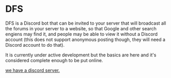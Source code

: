 # DFS

DFS is a Discord bot that can be invited to your server that will broadcast all the forums in your server to a website, so that Google and other search engiens may find it, and people may be able to view it without a Discord account (this does not support anonymous posting though, they will need a Discord account to do that).

It is currently under active development but the basics are here and it's considered complete enough to be put online.

<a href="https://discord.gg/9bkfpQPMPq">we have a discord server.</a>